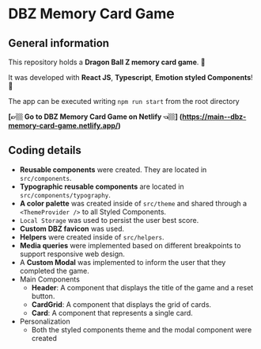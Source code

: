 # DBZ Memory Card Game

## General information

This repository holds a **Dragon Ball Z memory card game**. 🐉

It was developed with **React JS**, **Typescript**, **Emotion styled Components**! 🚀

The app can be executed writing `npm run start` from the root directory

**[👉🏼 Go to DBZ Memory Card Game on Netlify 👈🏼] (https://main--dbz-memory-card-game.netlify.app/)**

## Coding details

- **Reusable components** were created. They are located in `src/components`.
- **Typographic reusable components** are located in `src/components/typography`.
- **A color palette** was created inside of `src/theme` and shared through a `<ThemeProvider />` to all Styled Components.
- `Local Storage` was used to persist the user best score.
- **Custom DBZ favicon** was used.
- **Helpers** were created inside of `src/helpers`.
- **Media queries** were implemented based on different breakpoints to support responsive web design.
- A **Custom Modal** was implemented to inform the user that they completed the game.
- Main Components
  - **Header**: A component that displays the title of the game and a reset button.
  - **CardGrid**: A component that displays the grid of cards.
  - **Card**: A component that represents a single card.
- Personalization
  - Both the styled components theme and the modal component were created
